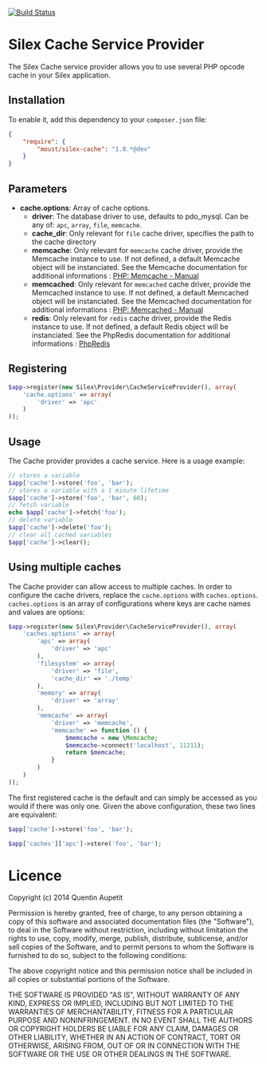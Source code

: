 [![Build Status](https://secure.travis-ci.org/moust/silex-cache-service-provider.png?branch=master)](http://travis-ci.org/moust/silex-cache-service-provider)

# Silex Cache Service Provider

The Silex Cache service provider allows you to use several PHP opcode cache in your Silex application.

## Installation

To enable it, add this dependency to your ``composer.json`` file:

```json
{
    "require": {
        "moust/silex-cache": "1.0.*@dev"
    }
}
```

## Parameters

- **cache.options**: Array of cache options.
    - **driver**: The database driver to use, defaults to pdo_mysql. Can be any of: `apc`, `array`, `file`, `memcache`.
    - **cache_dir**: Only relevant for `file` cache driver, specifies the path to the cache directory
    - **memcache**: Only relevant for `memcache` cache driver, provide the Memcache instance to use. If not defined, a default Memcache object will be instanciated. See the Memcache documentation for additional informations : [PHP: Memcache - Manual](http://www.php.net/manual/en/book.memcache.php)
    - **memcached**: Only relevant for `memcached` cache driver, provide the Memcached instance to use. If not defined, a default Memcached object will be instanciated. See the Memcached documentation for additional informations : [PHP: Memcached - Manual](http://www.php.net/manual/en/book.memcached.php)
    - **redis**: Only relevant for `redis` cache driver, provide the Redis instance to use. If not defined, a default Redis object will be instanciated. See the PhpRedis documentation for additional informations : [PhpRedis](https://github.com/nicolasff/phpredis/)


## Registering

```php
$app->register(new Silex\Provider\CacheServiceProvider(), array(
    'cache.options' => array(
        'driver' => 'apc'
    )
));
```

## Usage

The Cache provider provides a cache service. Here is a usage example:

```php
// stores a variable
$app['cache']->store('foo', 'bar');
// stores a variable with a 1 minute lifetime
$app['cache']->store('foo', 'bar', 60);
// fetch variable
echo $app['cache']->fetch('foo');
// delete variable
$app['cache']->delete('foo');
// clear all cached variables
$app['cache']->clear();
```

## Using multiple caches

The Cache provider can allow access to multiple caches. In order to configure the cache drivers, replace the `cache.options` with `caches.options`. `caches.options` is an array of configurations where keys are cache names and values are options:

```php
$app->register(new Silex\Provider\CacheServiceProvider(), array(
    'caches.options' => array(
        'apc' => array(
            'driver' => 'apc'
        ),
        'filesystem' => array(
            'driver' => 'file', 
            'cache_dir' => './temp'
        ),
        'memory' => array(
            'driver' => 'array'
        ),
        'memcache' => array(
            'driver' => 'memcache',
            'memcache' => function () {
                $memcache = new \Memcache;
                $memcache->connect('localhost', 11211);
                return $memcache;
            }
        )
    )
));
```

The first registered cache is the default and can simply be accessed as you would if there was only one. Given the above configuration, these two lines are equivalent:

```php
$app['cache']->store('foo', 'bar');

$app['caches']['apc']->store('foo', 'bar');
```

# Licence

Copyright (c) 2014 Quentin Aupetit

Permission is hereby granted, free of charge, to any person obtaining a copy
of this software and associated documentation files (the "Software"), to deal
in the Software without restriction, including without limitation the rights
to use, copy, modify, merge, publish, distribute, sublicense, and/or sell
copies of the Software, and to permit persons to whom the Software is
furnished to do so, subject to the following conditions:

The above copyright notice and this permission notice shall be included in
all copies or substantial portions of the Software.

THE SOFTWARE IS PROVIDED "AS IS", WITHOUT WARRANTY OF ANY KIND, EXPRESS OR
IMPLIED, INCLUDING BUT NOT LIMITED TO THE WARRANTIES OF MERCHANTABILITY,
FITNESS FOR A PARTICULAR PURPOSE AND NONINFRINGEMENT. IN NO EVENT SHALL THE
AUTHORS OR COPYRIGHT HOLDERS BE LIABLE FOR ANY CLAIM, DAMAGES OR OTHER
LIABILITY, WHETHER IN AN ACTION OF CONTRACT, TORT OR OTHERWISE, ARISING FROM,
OUT OF OR IN CONNECTION WITH THE SOFTWARE OR THE USE OR OTHER DEALINGS IN
THE SOFTWARE.